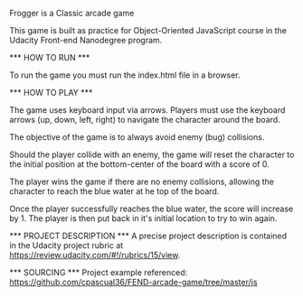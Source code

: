 Frogger is a Classic arcade game

This game is built as practice for Object-Oriented JavaScript course in the Udacity Front-end Nanodegree program.

*** HOW TO RUN ***

To run the game you must run the index.html file in a browser.

*** HOW TO PLAY ***

The game uses keyboard input via arrows. Players must use the keyboard arrows (up, down, left, right) to navigate the character around the board.

The objective of the game is to always avoid enemy (bug) collisions.

Should the player collide with an enemy, the game will reset the character to the initial position at the bottom-center of the board with a score of 0.

The player wins the game if there are no enemy collisions, allowing the character to reach the blue water at he top of the board.

Once the player successfully reaches the blue water, the score will increase by 1. The player is then put back in it's initial location to try to win again.

*** PROJECT DESCRIPTION ***
A precise project description is contained in the Udacity project rubric at https://review.udacity.com/#!/rubrics/15/view.

*** SOURCING ***
Project example referenced: https://github.com/cpascual36/FEND-arcade-game/tree/master/js
